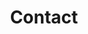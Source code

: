 ---
title: "Contact"
meta_title: "Contactați-ne"
description: "Contactați-ne la informațiile de contact și să lucrăm împreună!"
draft: false
---